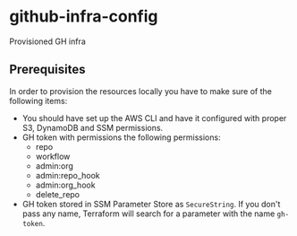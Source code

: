 # github-infra-config
Provisioned GH infra

## Prerequisites
In order to provision the resources locally you have to make sure of the following items:

- You should have set up the AWS CLI and have it configured with proper S3, DynamoDB and SSM permissions.
- GH token with permissions the following permissions:
  - repo
  - workflow
  - admin:org
  - admin:repo_hook
  - admin:org_hook
  - delete_repo 
- GH token stored in SSM Parameter Store as `SecureString`. If you don't pass any name, Terraform will search for a parameter with the name `gh-token`.
